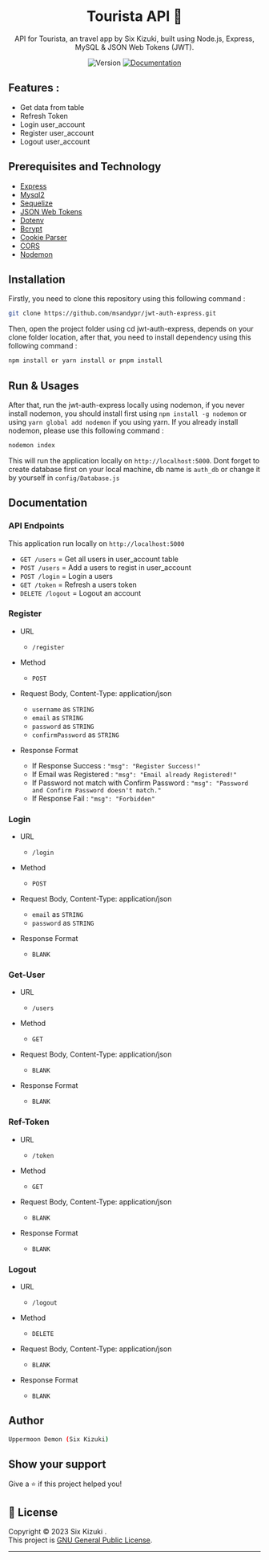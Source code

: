 <h1 align="center">Tourista API 👋</h1>
<p align="center">API for Tourista, an travel app by Six Kizuki, built using Node.js, Express, MySQL &amp; JSON Web Tokens (JWT).</p>

<p align="center">
  <img alt="Version" src="https://img.shields.io/badge/version-1.0.0-blue.svg?cacheSeconds=2592000" />
  <a href="https://github.com/msandypr/jwt-auth-express/blob/master/README.md" target="_blank">
    <img alt="Documentation" src="https://img.shields.io/badge/documentation-yes-brightgreen.svg" />
  </a>
</p>

## Features :

* Get data from table
* Refresh Token
* Login user_account
* Register user_account
* Logout user_account

## Prerequisites and Technology

- [Express](https://expressjs.com/)
- [Mysql2](https://www.npmjs.com/package/mysql2)
- [Sequelize](https://sequelize.org/)
- [JSON Web Tokens](https://jwt.io/)
- [Dotenv](https://www.dotenv.org/)
- [Bcrypt](https://www.npmjs.com/package/bcrypt)
- [Cookie Parser](https://www.npmjs.com/package/cookie-parser)
- [CORS](https://www.npmjs.com/package/cors)
- [Nodemon](https://nodemon.io/)

## Installation

Firstly, you need to clone this repository using this following command :

```sh
git clone https://github.com/msandypr/jwt-auth-express.git
```

Then, open the project folder using cd jwt-auth-express, depends on your clone folder location, after that, you need to install dependency using this following command :

```sh
npm install or yarn install or pnpm install
```
## Run & Usages

After that, run the jwt-auth-express locally using nodemon, if you never install nodemon, you should install first using `npm install -g nodemon` or using `yarn global add nodemon` if you using yarn. If you already install nodemon, please use this following command :

```sh
nodemon index
```

This will run the application locally on `http://localhost:5000`. Dont forget to create database first on your local machine, db name is `auth_db` or change it by yourself in `config/Database.js`

## Documentation

### API Endpoints
This application run locally on `http://localhost:5000`
* `GET /users` = Get all users in user_account table
* `POST /users` = Add a users to regist in user_account
* `POST /login` = Login a users
* `GET /token` = Refresh a users token
* `DELETE /logout` = Logout an account

### Register
* URL
  - `/register`
  
* Method
  - `POST`
  
* Request Body, Content-Type: application/json
  - `username` as `STRING`
  - `email` as `STRING`
  - `password` as `STRING`
  - `confirmPassword` as `STRING`
  
* Response Format
  - If Response Success : `"msg": "Register Success!"`
  - If Email was Registered : `"msg": "Email already Registered!"`
  - If Password not match with Confirm Password : `"msg": "Password and Confirm Password doesn't match."`
  - If Response Fail : `"msg": "Forbidden"`
 
### Login
* URL
  - `/login`
  
* Method
  - `POST`
  
* Request Body, Content-Type: application/json
  - `email` as `STRING`
  - `password` as `STRING`
  
* Response Format
  - `BLANK`

### Get-User
* URL
  - `/users`
  
* Method
  - `GET`
  
* Request Body, Content-Type: application/json
  - `BLANK`
  
* Response Format
  - `BLANK`

### Ref-Token
* URL
  - `/token`
  
* Method
  - `GET`
  
* Request Body, Content-Type: application/json
  - `BLANK`
  
* Response Format
  - `BLANK`

### Logout
* URL
  - `/logout`
  
* Method
  - `DELETE`
  
* Request Body, Content-Type: application/json
  - `BLANK`
  
* Response Format
  - `BLANK`


## Author

```sh
Uppermoon Demon (Six Kizuki)
```

## Show your support

Give a ⭐️ if this project helped you!

## 📝 License

Copyright © 2023 Six Kizuki .<br />
This project is [GNU General Public License](https://github.com/msandypr/jwt-auth-express/blob/master/LICENSE).
***
